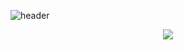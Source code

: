 ![header](https://capsule-render.vercel.app/api?type=wave&color=auto&height=300&width=100%&section=header&text=야호&fontSize=90)

<p align="center">
    <a href="https://skillicons.dev">
    <img src="https://skillicons.dev/icons?i=js,java,html,css,react,mysql,eclipse&perline=3" />
  </a>
</p>

